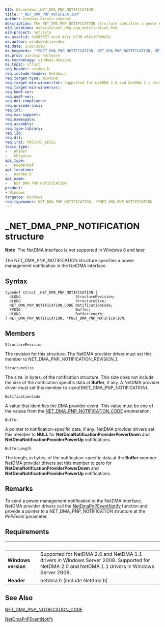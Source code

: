 ```yaml
---
UID: NS:netdma._NET_DMA_PNP_NOTIFICATION
title: "_NET_DMA_PNP_NOTIFICATION"
author: windows-driver-content
description: The NET_DMA_PNP_NOTIFICATION structure specifies a power management notification in the NetDMA interface.
old-location: netvista\net_dma_pnp_notification.htm
old-project: netvista
ms.assetid: 8a505077-dec6-47cc-8730-d68e19309d3b
ms.author: windowsdriverdev
ms.date: 3/26/2018
ms.keywords: "*PNET_DMA_PNP_NOTIFICATION, NET_DMA_PNP_NOTIFICATION, NET_DMA_PNP_NOTIFICATION structure [Network Drivers Starting with Windows Vista], PNET_DMA_PNP_NOTIFICATION, PNET_DMA_PNP_NOTIFICATION structure pointer [Network Drivers Starting with Windows Vista], _NET_DMA_PNP_NOTIFICATION, netdma/NET_DMA_PNP_NOTIFICATION, netdma/PNET_DMA_PNP_NOTIFICATION, netdma_ref_276d7903-f1d8-4fd4-91f0-dda490f8da02.xml, netvista.net_dma_pnp_notification"
ms.prod: windows-hardware
ms.technology: windows-devices
ms.topic: struct
req.header: netdma.h
req.include-header: Netdma.h
req.target-type: Windows
req.target-min-winverclnt: Supported for NetDMA 2.0 and NetDMA 1.1 drivers in Windows Server 2008.
req.target-min-winversvr: 
req.kmdf-ver: 
req.umdf-ver: 
req.ddi-compliance: 
req.unicode-ansi: 
req.idl: 
req.max-support: 
req.namespace: 
req.assembly: 
req.type-library: 
req.lib: 
req.dll: 
req.irql: PASSIVE_LEVEL
topic_type:
-	APIRef
-	kbSyntax
api_type:
-	HeaderDef
api_location:
-	netdma.h
api_name:
-	NET_DMA_PNP_NOTIFICATION
product:
- Windows
targetos: Windows
req.typenames: NET_DMA_PNP_NOTIFICATION, *PNET_DMA_PNP_NOTIFICATION
---
```


# _NET_DMA_PNP_NOTIFICATION structure
<div class="alert"><b>Note</b>  The NetDMA interface is not supported in Windows 8 and later.</div><div> </div>The NET_DMA_PNP_NOTIFICATION structure specifies a power management notification in the NetDMA
  interface.

## Syntax
```
typedef struct _NET_DMA_PNP_NOTIFICATION {
  ULONG                         StructureRevision;
  ULONG                         StructureSize;
  NET_DMA_PNP_NOTIFICATION_CODE NotificationCode;
  PVOID                         Buffer;
  ULONG                         BufferLength;
} NET_DMA_PNP_NOTIFICATION, *PNET_DMA_PNP_NOTIFICATION;
```

## Members


`StructureRevision`

The revision for this structure. The NetDMA provider driver must set this member to
     NET_DMA_PNP_NOTIFICATION_REVISION_1.

`StructureSize`

The size, in bytes, of the notification structure. This size does not include the size of the
     notification specific data at 
     <b>Buffer</b>, if any. A NetDMA provider driver must set this member to 
     sizeof(NET_DMA_PNP_NOTIFICATION).

`NotificationCode`

A value that identifies the DMA provider event. This value must be one of the values from the 
     <a href="https://msdn.microsoft.com/1c9c09ae-5b7a-4482-8f6b-1ad5ede5b3f5">
     NET_DMA_PNP_NOTIFICATION_CODE</a> enumeration.

`Buffer`

A pointer to notification-specific data, if any. NetDMA provider drivers set this member to <b>NULL</b>
     for 
     <b>NetDmaNotificationProviderPowerDown</b> and 
     <b>NetDmaNotificationProviderPowerUp</b> notifications.

`BufferLength`

The length, in bytes, of the notification-specific data at the 
     <b>Buffer</b> member. NetDMA provider drivers set this member to zero for 
     <b>NetDmaNotificationProviderPowerDown</b> and 
     <b>NetDmaNotificationProviderPowerUp</b> notifications.

## Remarks
To send a power management notification to the NetDMA interface, NetDMA provider drivers call the 
    <a href="https://msdn.microsoft.com/library/windows/hardware/ff568332">NetDmaPnPEventNotify</a> function and
    provide a pointer to a NET_DMA_PNP_NOTIFICATION structure at the 
    <i>PnPEvent</i> parameter.

## Requirements
| &nbsp; | &nbsp; |
| ---- |:---- |
| **Windows version** | Supported for NetDMA 2.0 and NetDMA 1.1 drivers in Windows Server 2008. Supported for NetDMA 2.0 and NetDMA 1.1 drivers in Windows Server 2008. |
| **Header** | netdma.h (include Netdma.h) |

## See Also

<a href="https://msdn.microsoft.com/library/windows/hardware/ff568736">NET_DMA_PNP_NOTIFICATION_CODE</a>



<a href="https://msdn.microsoft.com/library/windows/hardware/ff568332">NetDmaPnPEventNotify</a>